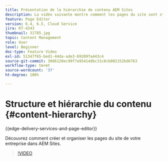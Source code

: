 ```yaml
---
title: Présentation de la hiérarchie de contenu AEM Sites
description: La vidéo suivante montre comment les pages du site sont stockées dans AEM pour votre entreprise.
feature: Page Editor
version: 6.4, 6.5, Cloud Service
jira: KT-4243
thumbnail: 31785.jpg
topic: Content Management
role: User
level: Beginner
doc-type: Feature Video
exl-id: 51347f65-bed1-44da-ade3-69209fa443c4
source-git-commit: 30d6120ec99f7a95414dbc31c0cb002152bd6763
workflow-type: tm+mt
source-wordcount: '37'
ht-degree: 100%

---
```


# Structure et hiérarchie du contenu {#content-hierarchy}

{{edge-delivery-services-and-page-editor}}

Découvrez comment créer et organiser les pages du site de votre entreprise dans AEM Sites.

>[!VIDEO](https://video.tv.adobe.com/v/31785?quality=12&learn=on)
